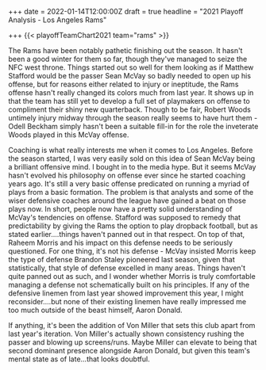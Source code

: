+++
date = 2022-01-14T12:00:00Z
draft = true
headline = "2021 Playoff Analysis - Los Angeles Rams"

+++
{{< playoffTeamChart2021 team="rams" >}}

The Rams have been notably pathetic finishing out the season. It hasn't been a good winter for them so far, though they've managed to seize the NFC west throne. Things started out so well for them looking as if Matthew Stafford would be the passer Sean McVay so badly needed to open up his offense, but for reasons either related to injury or ineptitude, the Rams offense hasn't really changed its colors much from last year. It shows up in that the team has still yet to develop a full set of playmakers on offense to compliment their shiny new quarterback. Though to be fair, Robert Woods untimely injury midway through the season really seems to have hurt them - Odell Beckham simply hasn't been a suitable fill-in for the role the inveterate Woods played in this McVay offense.

Coaching is what really interests me when it comes to Los Angeles. Before the season started, I was very easily sold on this idea of Sean McVay being a brilliant offensive mind. I bought in to the media hype. But it seems McVay hasn't evolved his philosophy on offense ever since he started coaching years ago. It's still a very basic offense predicated on running a myriad of plays from a basic formation. The problem is that analysts and some of the wiser defensive coaches around the league have gained a beat on those plays now. In short, people now have a pretty solid understanding of McVay's tendencies on offense. Stafford was supposed to remedy that predictability by giving the Rams the option to play dropback football, but as stated earlier....things haven't panned out in that respect. On top of that, Raheem Morris and his impact on this defense needs to be seriously questioned. For one thing, it's not his defense - McVay insisted Morris keep the type of defense Brandon Staley pioneered last season, given that statistically, that style of defense excelled in many areas. Things haven't quite panned out as such, and I wonder whether Morris is truly comfortable managing a defense not schematically built on his principles. If any of the defensive linemen from last year showed improvement this year, I might reconsider....but none of their existing linemen have really impressed me too much outside of the beast himself, Aaron Donald.

If anything, it's been the addition of Von Miller that sets this club apart from last year's iteration. Von Miller's actually shown consistency rushing the passer and blowing up screens/runs. Maybe Miller can elevate to being that second dominant presence alongside Aaron Donald, but given this team's mental state as of late...that looks doubtful. 